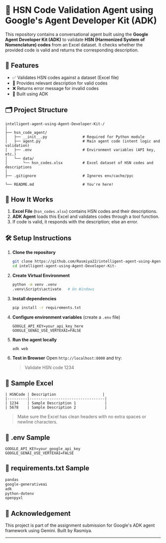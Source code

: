 
# 🧠 HSN Code Validation Agent using Google's Agent Developer Kit (ADK)

This repository contains a conversational agent built using the **Google Agent Developer Kit (ADK)** to validate **HSN (Harmonized System of Nomenclature) codes** from an Excel dataset. It checks whether the provided code is valid and returns the corresponding description.

## 🚀 Features

- ✅ Validates HSN codes against a dataset (Excel file)
- 📄 Provides relevant description for valid codes
- ❌ Returns error message for invalid codes
- 🧠 Built using ADK 


## 🗂️ Project Structure

```
intelligent-agent-using-Agent-Developer-Kit-/
│
├── hsn_code_agent/
│   ├── __init__.py                # Required for Python module
│   ├── agent.py                   # Main agent code (intent logic and validation)
│   ├── .env                       # Environment variables (API key, etc.)
│   └── data/
│       └── hsn_codes.xlsx         # Excel dataset of HSN codes and descriptions
│
├── .gitignore                     # Ignores env/cache/pyc

└── README.md                      # You're here!
```

## 🧪 How It Works

1. **Excel File** (`hsn_codes.xlsx`) contains HSN codes and their descriptions.
2. **ADK Agent** loads this Excel and validates codes through a tool function.
3. If code is valid, it responds with the description; else an error.

## 🛠️ Setup Instructions

1. **Clone the repository**
   ```bash
   git clone https://github.com/Rasmiya22/intelligent-agent-using-Agent-Developer-Kit-.git
   cd intelligent-agent-using-Agent-Developer-Kit-
   ```

2. **Create Virtual Environment**
   ```bash
   python -m venv .venv
   .venv\Scripts\activate   # On Windows
   ```

3. **Install dependencies**
   ```bash
   pip install -r requirements.txt
   ```

4. **Configure environment variables** (create a `.env` file)
   ```env
   GOOGLE_API_KEY=your_api_key_here
   GOOGLE_GENAI_USE_VERTEXAI=FALSE
   ```

5. **Run the agent locally**
   ```bash
   adk web
   ```

6. **Test in Browser**
   Open `http://localhost:8000` and try:
   > Validate HSN code 1234



## 📄 Sample Excel

```
| HSNCode | Description                     |
|---------|----------------------------------|
| 1234    | Sample Description 1             |
| 5678    | Sample Description 2             |
```

> Make sure the Excel has clean headers with no extra spaces or newline characters.

## 🔐 .env Sample

```env
GOOGLE_API_KEY=your_google_api_key
GOOGLE_GENAI_USE_VERTEXAI=FALSE
```

## 🧾 requirements.txt Sample

```txt
pandas
google-generativeai
adk
python-dotenv
openpyxl
```

## 🙏 Acknowledgement

This project is part of the assignment submission for Google's ADK agent framework using Gemini. Built by Rasmiya.

---


